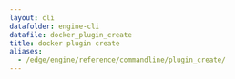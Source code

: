 ```yaml
---
layout: cli
datafolder: engine-cli
datafile: docker_plugin_create
title: docker plugin create
aliases:
  - /edge/engine/reference/commandline/plugin_create/
---
```

<!--
This page is automatically generated from Docker's source code. If you want to
suggest a change to the text that appears here, open a ticket or pull request
in the source repository on GitHub:

https://github.com/docker/cli
-->
